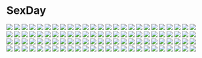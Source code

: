 # SexDay
![](https://konachan.com/image/361d14170b400fc250a663e773313389/Konachan.com%20-%2065387%20bra%20breasts%20cleavage%20long_hair%20luiana_drawers%20panties%20pointed_ears%20thighhighs%20underwear%20yatsuha_kanan%20zettai_maou.jpg)
![](https://konachan.com/image/4f917d11f54cfb71708cb1978b31c8a5/Konachan.com%20-%20134582%20animal_ears%20book%20catgirl%20chen%20fang%20group%20hat%20houjuu_nue%20ibuki_suika%20kazami_yuuka%20miko%20mima%20touhou%20vampire%20witch%20wolfgirl%20yakumo_ran%20yakumo_yukari.jpg)
![](https://konachan.com/image/de692edb968b64b9cf47507a76cda866/Konachan.com%20-%2020229%20ikkitousen%20kanu_unchou.jpg)
![](https://konachan.com/jpeg/6da24c94ebbdf1b9e9ae795153d9d7c4/Konachan.com%20-%20182074%20anus%20ass%20bed%20blue_eyes%20corset%20eiyuu_senki_gold%20game_cg%20gloves%20nopan%20oyari_ashito%20pussy%20pussy_juice%20spread_legs%20thighhighs%20uncensored%20wet%20white_hair.jpg)
![](https://konachan.com/image/8e45e61afd86ae9b10ae10ec30598853/Konachan.com%20-%20248490%20bandage%20blue_eyes%20breasts%20erect_nipples%20food%20fruit%20gray_hair%20headband%20long_hair%20matsukawa_li%20no_bra%20panties%20sideboob%20thighhighs%20underwear%20watermelon.jpg)
![](https://konachan.com/image/e23404ecd3fdc456419ff0598fd44dca/Konachan.com%20-%20184484%20animal%20animal_ears%20forest%20imaizumi_kagerou%20moon%20night%20risutaru%20touhou%20tree%20wolf%20wolfgirl.jpg)
![](https://konachan.com/image/8b10efe7c35eb69c9314d3c33a798de2/Konachan.com%20-%20174626%20animal%20barefoot%20bow%20dress%20hat%20long_hair%20original%20snake%20tribute%20yellow_eyes.jpg)
![](https://konachan.com/image/f1ecacb605eecdbd5211994865d9fdeb/Konachan.com%20-%2039569%20hidamari_sketch%20miyako%20ume_aoki%20yuno.jpg)
![](https://konachan.com/image/6aecdfdb9347fa8bca9b9a5d92cf4d7c/Konachan.com%20-%2020295%20haibane_renmei.jpg)
![](https://konachan.com/jpeg/434d63a8ddb18addd5c70b740a51fd78/Konachan.com%20-%20177479%20k-on%21%20kotobuki_tsumugi%20tagme.jpg)
![](https://konachan.com/image/d91d300bf1fbbd3211ced354fe0bc3ad/Konachan.com%20-%2011825%20tagme.jpg)
![](https://konachan.com/image/d70481f8eb8de3c7cfe9c91f9636f8e3/Konachan.com%20-%2024277%20air%20kamio_haruko%20kamio_misuzu.jpg)
![](https://konachan.com/jpeg/762c381020d4d264a11a3c1fca30b59f/Konachan.com%20-%2068374%20bed%20blush%20breasts%20matsubara_yuna%20nipples%20nude%20oda_nanami%20panties%20panty_pull%20peko%20sono_hanabira_ni_kuchizuke_wo%20topless%20underwear%20yuri.jpg)
![](https://konachan.com/image/03bf13088da1a1fe744d9aa5cad6d6bd/Konachan.com%20-%20140652%202girls%20blue_eyes%20blue_hair%20brown_hair%20flowers%20long_hair%20original%20panties%20red_eyes%20sakura_yuuya%20sunflower%20thighhighs%20underwear.jpg)
![](https://konachan.com/image/3c333a0895d71eed43318eab8943e7da/Konachan.com%20-%20140122%20asia_argento%20highschool_dxd%20long_hair%20miyama-zero%20scan%20tagme%20toujou_koneko.jpg)
![](https://konachan.com/image/ea5092cc1d996b5f867b0365465aa55a/Konachan.com%20-%2060871%20moon%20night%20sakuya_tsuitachi%20scythe%20signed%20weapon.jpg)
![](https://konachan.com/image/67be67d1b8407ea15d02d4872e2c01af/Konachan.com%20-%20239274%20anthropomorphism%20blonde_hair%20kantai_collection%20long_hair%20orange_eyes%20rensouhou-chan%20shimakaze_%28kancolle%29%20thighhighs%20watermark%20yuugen.jpg)
![](https://konachan.com/jpeg/19def47c4907cb4758a7bf9f0bcdd1cd/Konachan.com%20-%20174700%202girls%20akemi_homura%20akuma_homura%20black_eyes%20black_hair%20bow%20dress%20elbow_gloves%20gloves%20long_hair%20petals%20pink_hair%20thighhighs%20twintails%20wings.jpg)
![](https://konachan.com/image/7c8a672fe9a5424a9e9b8a0dc2b77846/Konachan.com%20-%2074115%20black_hair%20bookiti%20cherry_blossoms%20flowers%20original%20petals%20school_uniform.jpg)
![](https://konachan.com/jpeg/0019631b12031b3d4d439ca80d477f80/Konachan.com%20-%20227419%20black_hair%20blush%20bondage%20chain%20collar%20game_cg%20hat%20long_hair%20nude%20purple_eyes%20rope%20stockings%20torn_clothes%20uncensored%20wanaca%20winged_cloud.jpg)
![](https://konachan.com/image/9d11fd99e3cf13b1dd8caf70fd8b5648/Konachan.com%20-%20127329%20bikini_top%20black_hair%20black_rock_shooter%20blue_eyes%20kuroi_mato%20twintails%20weapon.jpg)
![](https://konachan.com/jpeg/3a28e7da03b07e4c5fe178fe9ab19f20/Konachan.com%20-%20243746%20apron%20bell%20blush%20bow%20breasts%20fang%20food%20foxgirl%20gloves%20headdress%20long_hair%20nukomiya%20pink_hair%20tail%20tamamo_cat%20thighhighs%20watermark%20yellow_eyes.jpg)
![](https://konachan.com/image/39a9d8de0aeae9e2424ffa1e8c46172a/Konachan.com%20-%2064249%20black_eyes%20blonde_hair%20choker%20fairy_tail%20long_hair%20lucy_heartfilia%20navel%20shorts%20tattoo.jpg)
![](https://konachan.com/image/1a76e61d1941c3eecd1d43373e0d3be9/Konachan.com%20-%20145639%20animal_ears%20blonde_hair%20breasts%20bunny_ears%20bunnygirl%20cleavage%20glasses%20itou_ikuri%20long_hair%20senran_kagura%20white%20yomi_%28senran_kagura%29.jpg)
![](https://konachan.com/image/048a1975614c18eb1b52cea7649eed4b/Konachan.com%20-%20149114%202girls%20black_hair%20building%20dress%20fan%20gray_hair%20green_eyes%20long_hair%20luo_tianyi%20mayoimayoi%20pink_eyes%20ponytail%20tree%20twintails%20vocaloid%20yuezheng_ling.jpg)
![](https://konachan.com/image/9b968422c17a367991b6e12ea0cc5884/Konachan.com%20-%20242823%202girls%20apron%20ass%20azur_lane%20blue_hair%20blush%20bow%20bunnygirl%20cake%20flowers%20food%20hug%20lf%20long_hair%20panties%20pink_eyes%20red_eyes%20thighhighs%20underwear%20white_hair.jpg)
![](https://konachan.com/image/1a3e2350f7e60e08f6ff49b842a6f30d/Konachan.com%20-%2017577%20clamp%20ichihara_yuuko%20xxxholic.jpg)
![](https://konachan.com/jpeg/a04609561a15abfd01102f4a145d5056/Konachan.com%20-%20127443%20food%20gray_hair%20green_eyes%20gun%20hat%20mecha%20nicole%20red_eyes%20tagme%20uniform%20weapon.jpg)
![](https://konachan.com/image/c10fffa7f49cf85caacb6f3b2f0758c7/Konachan.com%20-%20127422%20black_hair%20black_rock_shooter%20blue_eyes%20boots%20chain%20e.k.%20gloves%20gun%20kuroi_mato%20long_hair%20navel%20scar%20shorts%20sword%20torn_clothes%20twintails%20weapon.jpg)
![](https://konachan.com/image/6366731bf7a1f2a1693a154b280d8b5e/Konachan.com%20-%20292662%20animal_ears%20aoi_sakurako%20fan%20goth-loli%20gray%20halloween%20japanese_clothes%20lolita_fashion%20long_hair%20mask%20multiple_tails%20original%20polychromatic%20tail.jpg)
![](https://konachan.com/jpeg/a1bdb588beb05b8211e421d7773191ea/Konachan.com%20-%20245329%20blonde_hair%20fate_%28series%29%20gray_eyes%20green_eyes%20hoodie%20ichinose_yukino%20long_hair%20ponytail%20ribbons%20saber%20saber_alter%20short_hair%20shorts%20skirt%20yellow_eyes.jpg)
![](https://konachan.com/jpeg/ebe2a8a468f3e79942edaaf85d7382ae/Konachan.com%20-%20266386%20aqua_eyes%20black_hair%20circus%20clouds%20fujimiya_rinne%20game_cg%20hat%20mitsumomo_mamu%20panties%20sky%20striped_panties%20tenpure%21%21%20thighhighs%20underwear.jpg)
![](https://konachan.com/image/aed1fe58d4baa681810079c7465698d2/Konachan.com%20-%20170313%202girls%20black_hair%20brown_eyes%20brown_hair%20fai%20guitar%20hirasawa_yui%20instrument%20k-on%21%20long_hair%20nakano_azusa%20school_uniform%20short_hair%20skirt%20twintails.jpg)
![](https://konachan.com/image/c821f8e64e804c2b53780a8c9f0d0d52/Konachan.com%20-%20215976%20instant-ip%20league_of_legends%20morgana_%28league_of_legends%29.jpg)
![](https://konachan.com/jpeg/1efa6b7248f7d2c60b1686b30a388d26/Konachan.com%20-%20173247%20breasts%20cleavage%20komori_kei%20noel_marres_ascot%20third-party_edit%20walkure_romanze%20wet%20white.jpg)
![](https://konachan.com/image/e6adab29b22031a68e1aa216b787b42d/Konachan.com%20-%20179957%20all_male%20animal%20bird%20blonde_hair%20blue_eyes%20boots%20building%20clouds%20grass%20hat%20link_%28zelda%29%20male%20pointed_ears%20the_legend_of_zelda%20tree%20weapon%20zounose.jpg)
![](https://konachan.com/image/076a98f7c4aa8f550718e809a641c272/Konachan.com%20-%20278918%20aqua_eyes%20blush%20brown_eyes%20close%20collar%20fate_%28series%29%20gray_hair%20headband%20kadoc_zemlupus%20long_hair%20male%20short_hair%20signed%20tattoo%20yano_mitsuki.jpg)
![](https://konachan.com/image/0381400e5e2777cd26142f829e98a5cb/Konachan.com%20-%20114129%20mystia_lorelei%20paseri%20touhou%20wings.jpg)
![](https://konachan.com/image/b1031e29ee9ef96c429c0f7d5d0ecbd2/Konachan.com%20-%20103554%20all_male%20hibari_kyouya%20katekyou_hitman_reborn%20male.jpg)
![](https://konachan.com/jpeg/bfe5a8905d0be3310073b4a02a3a37f1/Konachan.com%20-%20279987%20azur_lane%20blush%20bunnygirl%20choker%20hat%20koko_ne%20loli%20long_hair%20panties%20red_eyes%20signed%20skirt%20tail%20thighhighs%20twintails%20underwear%20white%20wristwear.jpg)
![](https://konachan.com/image/b534ec5bbcfb64438a97bf8983ef74c6/Konachan.com%20-%20154526%20aliasing%20fang%20green_eyes%20loli%20navel%20pink_hair%20ponytail%20pop%27n_music%20purecle_lip%20ribbons%20tagme_%28artist%29%20wand%20white.jpg)
![](https://konachan.com/jpeg/370e5a8058a58b0a1da73bec0cd7c1cb/Konachan.com%20-%20127265%20blush%20brown_hair%20gakuou%20game_cg%20konoe_akari%20korie_riko%20long_hair%20panties%20school_uniform%20thighhighs%20underwear.jpg)
![](https://konachan.com/image/c5020ba992ab8b3ba0121a79a62e9654/Konachan.com%20-%2072905%20black_eyes%20black_hair%20blue_eyes%20blush%20brown_hair%20camera%20dress%20group%20k-on%21%20long_hair%20ponytail%20red_eyes%20short_hair%20skirt%20sky%20thighhighs%20twintails.jpg)
![](https://konachan.com/jpeg/892493299d0bf71db92bfb1c93d70ff0/Konachan.com%20-%20195691%20blue_eyes%20blue_hair%20blush%20breasts%20brown_hair%20gloves%20headdress%20long_hair%20megami%20nude%20purple_eyes%20scan%20short_hair%20thighhighs%20twintails%20yurishiro_ginko.jpg)
![](https://konachan.com/image/8ecf4e3a3658738a54834750843813be/Konachan.com%20-%2042667%20medicine_melancholy%20onozuka_komachi%20shikieiki_yamaxanadu%20touhou.jpg)
![](https://konachan.com/jpeg/1a402387d050f44a696ae39334a6f54f/Konachan.com%20-%20154068%20aqua_eyes%20ass%20blush%20little_busters%21%20long_hair%20panties%20purple_hair%20sasasegawa_sasami%20school_uniform%20thighhighs%20underwear%20white%20wingheart.jpg)
![](https://konachan.com/jpeg/69209eb67b685108a4068cdcb6a376b9/Konachan.com%20-%2075002%20armor%20blood%20blue_eyes%20boots%20bunnygirl%20dress%20group%20gun%20hat%20inaba_tewi%20leaves%20long_hair%20magic%20pink_eyes%20red_eyes%20ribbons%20skirt%20tie%20touhou%20weapon.jpg)
![](https://konachan.com/image/26c2bc37793a8503ba5c8d034831002d/Konachan.com%20-%20186023%20blue_eyes%20book%20bow%20braids%20breasts%20cleavage%20crown%20dress%20group%20jibril%20leaves%20loli%20long_hair%20pink_hair%20ribbons%20short_hair%20sideboob%20tree%20white_hair.jpg)
![](https://konachan.com/image/c0545939e858b1bc735cf6375acdcf6a/Konachan.com%20-%2055096%20blood%20bra%20chaos%3Bhead%20long_hair%20pink_hair%20sakihata_rimi%20school_uniform%20skirt%20underwear.jpg)
![](https://konachan.com/jpeg/0a7a54246b9fd85d780f04597cfa6042/Konachan.com%20-%20160901%20barefoot%20black_hair%20blush%20green_eyes%20k10k%20long_hair%20saten_ruiko%20shorts%20to_aru_kagaku_no_railgun%20to_aru_majutsu_no_index.jpg)
![](https://konachan.com/image/de3e876234be8019d97d2cc9e9c86197/Konachan.com%20-%20152994%20braids%20dracu-riot%21%20long_hair%20muririn%20red_hair%20yarai_miu%20yuzusoft.jpg)
![](https://konachan.com/image/62a72d75c94d367296d9d17b2acca409/Konachan.com%20-%2070786%20animal_ears%20apple%20breasts%20brown_hair%20food%20fruit%20horo%20long_hair%20nipples%20nude%20ookami_to_koushinryou%20pubic_hair%20red_eyes%20simosi%20tail%20wolfgirl.jpg)
![](https://konachan.com/image/6cc210f37b88bde5e339ccc846464d91/Konachan.com%20-%20114801%20autumn%20cameltoe%20da_capo%20da_capo_ii%20leaves%20mitha%20panties%20pink_hair%20scan%20shirakawa_nanaka%20thighhighs%20twintails%20underwear.jpg)
![](https://konachan.com/jpeg/43801c6234356c6638b95cfca24c8d9a/Konachan.com%20-%20123385%20black_hair%20game_cg%20green_eyes%20long_hair%20pantyhose%20skirt%20touma_kazusa%20white_album_2.jpg)
![](https://konachan.com/jpeg/90c8bf70b71246b52eaedd5d4d3b157e/Konachan.com%20-%20289187%202girls%20black_hair%20blue_eyes%20brown_eyes%20brown_hair%20clouds%20hat%20karory%20long_hair%20navel%20scan%20school_uniform%20skirt%20sky%20water%20wink.jpg)
![](https://konachan.com/image/6a813824a722bf5bd7d44d8207b5bc1f/Konachan.com%20-%2067126%20breasts%20cleavage%20kaito%20male%20meiko%20vocaloid.jpg)
![](https://konachan.com/image/0befc1e3d063fdeaa5dca3230ca60be3/Konachan.com%20-%2019909%20anna_heart%20kaleido_star%20layla_hamilton%20mia_guillem%20naegino_sora%20sarah_dupont.jpg)
![](https://konachan.com/image/a75d972aaa3503f8527a880f79cafa0d/Konachan.com%20-%2051384%20bleach%20close%20dark_skin%20halibel.jpg)
![](https://konachan.com/jpeg/0788f5fda279463618a5d5ab3bbfaeee/Konachan.com%20-%20241031%20camera%20group%20hakurei_reimu%20kirisame_marisa%20leaves%20leon_7%20miko%20remilia_scarlet%20shameimaru_aya%20touhou%20vampire%20wings%20witch%20yakumo_yukari.jpg)
![](https://konachan.com/image/5648f83b5b7b310edafb74c11822f6e5/Konachan.com%20-%20180628%20armor%20blonde_hair%20cape%20cigarette%20glasses%20gloves%20gofuku90%20group%20long_hair%20male%20motorcycle%20original%20pixiv_fantasia%20short_hair%20sword%20weapon.jpg)
![](https://konachan.com/jpeg/0d28f9d724e3f6787694c75f663e1ee8/Konachan.com%20-%20183691%20blue_eyes%20bow%20close%20heart%20kagamine_len%20kagamine_rin%20kuronyanko%20male%20orange_hair%20short_hair%20signed%20vocaloid%20wink.jpg)
![](https://konachan.com/image/da0a007e62b338e9110ba426d264e61b/Konachan.com%20-%2028396%20alice_parade%20blonde_hair%20cake%20food%20game_cg%20maid%20odoodo_funny%20short_hair%20unisonshift.jpg)
![](https://konachan.com/jpeg/50aa6aef208f740fb0f3c6c7621aabf9/Konachan.com%20-%20285749%20aqua_eyes%20asamura_hiori%20beach%20bikini%20breasts%20brown_hair%20cleavage%20close%20cropped%20long_hair%20phantasy_star%20ponytail%20swimsuit%20water%20wristwear.jpg)
![](https://konachan.com/jpeg/4e69826ba8128a1acf30adb7200ca579/Konachan.com%20-%20297500%20azur_lane%20bikini%20breasts%20choker%20cleavage%20elbow_gloves%20gloves%20gray%20headband%20navel%20painteen%20red_eyes%20short_hair%20signed%20swimsuit%20white_hair.jpg)
![](https://konachan.com/image/0a3fb1698fd00305b35e1807116e2b0d/Konachan.com%20-%20176241%20aqua_eyes%20blush%20breasts%20clouds%20food%20glasses%20gloves%20group%20halo%20hat%20headband%20long_hair%20miko%20no_bra%20panties%20piromizu%20skirt%20sunset%20underwear%20weapon.jpg)
![](https://konachan.com/jpeg/14f3671a276600187aa6e88e49f4be33/Konachan.com%20-%20248269%20animal%20blood%20close%20fish%20original%20spencer_sais%20underwater%20water.jpg)
![](https://konachan.com/jpeg/39dcf7536f0331e81e99a5f048163ae4/Konachan.com%20-%20286974%20bed%20blonde_hair%20blush%20close%20dress%20fate_%28series%29%20green_eyes%20long_hair%20lord_el-melloi_ii_case_files%20matokechi%20reines_el-melloi_archisorte%20thighhighs.jpg)
![](https://konachan.com/jpeg/31900e1bef96d96254c1229a01547764/Konachan.com%20-%20120062%20black_hair%20breasts%20dare_ga_koroshita_komadori_wo%20game_cg%20long_hair%20mahiro_takeumi%20nipples%20no_bra%20panties%20panty_pull%20ugi_kotori%20underwear%20wet.jpg)
![](https://konachan.com/image/4a7e54b0a430cfa1f78cfe1ab88a0c9c/Konachan.com%20-%2034206%20ass%20beach%20blush%20breasts%20da_capo%20nipples%20nude%20red_hair%20shirakawa_kotori.jpg)
![](https://konachan.com/image/cd8d84f8497c41203e9f018833d176c8/Konachan.com%20-%2036334%20count_of_monte_cristo%20gankutsuou.jpg)
![](https://konachan.com/image/ede6cbe5adfe9b9d56aecb10ac4a6365/Konachan.com%20-%20305213%20anus%20azur_lane%20barefoot%20blue_eyes%20blush%20breasts%20fingering%20long_hair%20navel%20nipples%20nude%20pussy%20realistic%20signed%20spread_legs%20uncensored%20watermark.jpg)
![](https://konachan.com/jpeg/5a516f153736a300b0145196b4b4eb77/Konachan.com%20-%20253932%20alraune_%28p%26d%29%20bell%20cameltoe%20flowers%20green_eyes%20green_hair%20long_hair%20panties%20puzzle_%26_dragons%20thighhighs%20underwear%20wand%20yuzutosen.jpg)
![](https://konachan.com/jpeg/913834c8a505b0a229b922bbbe0dc830/Konachan.com%20-%205043%20glasses%20school_rumble%20transparent%20tsukamoto_yakumo%20vector.jpg)
![](https://konachan.com/jpeg/49d2ff0018dba39540605f851f56e66b/Konachan.com%20-%20110411%20akiyama_mio%20coffee-kizoku%20hirasawa_yui%20k-on%21%20kotobuki_tsumugi%20nakano_azusa%20scan%20tainaka_ritsu.jpg)
![](https://konachan.com/image/6712e35d6d9dc3ae355c54c99135c3ed/Konachan.com%20-%2081836%20black_hair%20black_rock_shooter%20blue_eyes%20bra%20cape%20chain%20dmyo%20kuroi_mato%20long_hair%20night%20signed%20twintails%20underwear%20watermark.jpg)
![](https://konachan.com/jpeg/ea0ba5a9396eddc6fa8029a40391e842/Konachan.com%20-%20107677%20tagme.jpg)
![](https://konachan.com/jpeg/a87c389322ef82672c43bd08f8181a72/Konachan.com%20-%20246571%20bekotarou%20bikini%20blush%20breasts%20brown_eyes%20cleavage%20game_cg%20long_hair%20navel%20pool%20pulltop%20purple_hair%20shimokuni_asuka%20skirt%20swimsuit%20water%20wet.jpg)
![](https://konachan.com/image/d90178f43f9e6ec36de781bec045090a/Konachan.com%20-%20270492%20black_hair%20blonde_hair%20bow%20braids%20clouds%20drink%20food%20game_cg%20hat%20kaneshiro_ai%20long_hair%20phone%20pink_eyes%20praline%20short_hair%20sky%20takai_kanae%20twintails.jpg)
![](https://konachan.com/image/9d740bcc883b019253e3f4f12c19e02c/Konachan.com%20-%20186629%20book%20building%20dress%20jpeg_artifacts%20mdk_%28m-kuri%29%20original%20paper%20short_hair.jpg)
![](https://konachan.com/image/7c1664f94952df0738b2d29c9d189a19/Konachan.com%20-%20262556%20bloomers%20blue_eyes%20brown_hair%20erect_nipples%20gym_uniform%20love_live%21_school_idol_project%20love_live%21_sunshine%21%21%20nonaka_chikin%20short_hair%20watanabe_you.jpg)
![](https://konachan.com/image/6be93d09f83d60b0e585c0c27b63823a/Konachan.com%20-%20133488%20close%20red_hair%20sakimichan%20samurai%20sword%20weapon.jpg)
![](https://konachan.com/image/f06bf44e3700684256f86791c647843d/Konachan.com%20-%2033493%20tagme.jpg)
![](https://konachan.com/jpeg/932ebd7a7641ccb1d1b685e673111d65/Konachan.com%20-%2058320%20bakemonogatari%20close%20kanbaru_suruga%20monogatari_%28series%29%20vector.jpg)
![](https://konachan.com/image/a268d5bbd1efa15b4a4450a3d99e455b/Konachan.com%20-%20133299%20alice_margatroid%20blonde_hair%20blush%20candy%20chocolate%20doll%20food%20ice_cream%20matsuri_uta%20nude%20shanghai_doll%20touhou.jpg)
![](https://konachan.com/image/230a7c22f7d836f359e55f6fd84bf22f/Konachan.com%20-%2028654%20blonde_hair%20blue_eyes%20blush%20breasts%20censored%20chu_x_chu%20cum%20game_cg%20nipples%20penis%20pointed_ears%20tears%20unisonshift.jpg)
![](https://konachan.com/image/fea82eb83e04e5d1527ffd17c5b9c513/Konachan.com%20-%20136083%20blush%20breasts%20censored%20cum%20green_hair%20kagiyama_hina%20nipples%20nude%20penis%20pussy%20sex%20touhou%20yayoi_and_nagi.jpg)
![](https://konachan.com/image/ed2baa059a1fb5cd94511e254ea35c0b/Konachan.com%20-%209968%20bikini%20murakami_suigun%20skintight%20swimsuit.jpg)
![](https://konachan.com/image/921f7cddef20c71cb1cf4646d703702b/Konachan.com%20-%2055919%20aika_s_granzchesta%20amano_kozue%20animal%20aria%20blue_hair%20cat%20hime_m_granzchesta%20yellow_eyes.jpg)
![](https://konachan.com/image/5917b5bdd580742cc60144ce36601570/Konachan.com%20-%2069625%20blush%20brown_eyes%20brown_hair%20chibi%20crossover%20doll%20green_eyes%20green_hair%20hat%20idolmaster%20long_hair%20maid%20short_hair%20thighhighs%20touhou%20twintails%20vocaloid.jpg)
![](https://konachan.com/image/d87e73296cc84b12f9b31c1700a82e7d/Konachan.com%20-%20126459%20athrun1120%20audrey_hauer%20blonde_hair%20dress%20gloves%20green_eyes%20long_hair%20original%20sword%20thighhighs%20weapon.jpg)
![](https://konachan.com/image/c87eec5e18cd444735ce7e4f2e9a7963/Konachan.com%20-%2072497%20breasts%20japanese_clothes%20kochiya_sanae%20miko%20nipples%20teruru%20topless%20touhou.jpg)
![](https://konachan.com/jpeg/70f19a754fb975831fbc890431083dcd/Konachan.com%20-%20294124%20barefoot%20blush%20bodysuit%20breasts%20cleavage%20flowers%20garter_belt%20gloves%20long_hair%20navel%20petals%20pupupu%20rose%20stockings%20tiara%20wristwear%20xenoblade%20yellow_eyes.jpg)
![](https://konachan.com/jpeg/4e7189c6ebe222f970a09bf3b40aa399/Konachan.com%20-%20270760%20all_male%20black%20blonde_hair%20crown%20dark%20dark_souls%20headdress%20jdori%20long_hair%20lothric%20male%20signed.jpg)
![](https://konachan.com/image/47c08a350fc266915cebb6c02bf18111/Konachan.com%20-%20293621%20anthropomorphism%20ayakumo%20drink%20graf_zeppelin_%28kancolle%29%20gray%20kantai_collection%20pantyhose.jpg)
![](https://konachan.com/image/66a941249bc477bf86212a16ab2c43e4/Konachan.com%20-%20122433%20animal_ears%20miyafuji_yoshika%20school_uniform%20strike_witches%20tail.jpg)
![](https://konachan.com/image/249cdd870cb879ccf09630937fb3a114/Konachan.com%20-%2033874%20anita_king%20maggie_mui%20michelle_cheung%20pink_hair%20read_or_die.jpg)
![](https://konachan.com/jpeg/9cee86d339626f36981b931bebb02406/Konachan.com%20-%2057153%20animal_ears%20catgirl%20hiiragi_ryo%20i.s.w.%20tagme%20tail%20zettai_ryouiki.jpg)
![](https://konachan.com/image/6c7dee4dc132bb799cefdf00b6482cf9/Konachan.com%20-%20263530%20animal_ears%20breasts%20catgirl%20censored%20garter_belt%20long_hair%20nekomonogatari%20nipples%20nopan%20pussy%20stockings%20thighhighs%20tofuubear%20white_hair%20yellow_eyes.jpg)
![](https://konachan.com/image/b60b9eb0f1689d965fbf8ce8080913fc/Konachan.com%20-%20239633%20animal_ears%20anthropomorphism%20ass%20cameltoe%20catgirl%20erect_nipples%20kemono_friends%20serval%20signed%20tail%20thighhighs%20zeroshiki_kouichi.jpg)
![](https://konachan.com/jpeg/ce7af54359f50b3299a6ec2a407dea5a/Konachan.com%20-%20295661%20blue_eyes%20blush%20bow%20breasts%20jack_dempa%20long_hair%20navel%20nipples%20no_bra%20open_shirt%20original%20panties%20panty_pull%20pubic_hair%20pussy%20skirt%20underwear.jpg)
